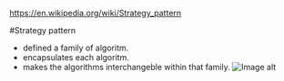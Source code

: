 https://en.wikipedia.org/wiki/Strategy_pattern

#Strategy pattern
- defined a family of algoritm.
- encapsulates each algoritm.
- makes the algorithms interchangeble within that family.
![Image alt](https://en.wikipedia.org/wiki/File:Strategy_Pattern_in_UML.png)
